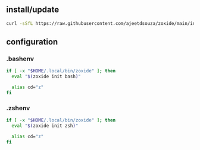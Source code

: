 ## install/update

```sh
curl -sSfL https://raw.githubusercontent.com/ajeetdsouza/zoxide/main/install.sh | sh
```

## configuration

### .bashenv

```sh
if [ -x "$HOME/.local/bin/zoxide" ]; then
  eval "$(zoxide init bash)"

  alias cd="z"
fi
```

### .zshenv

```sh
if [ -x "$HOME/.local/bin/zoxide" ]; then
  eval "$(zoxide init zsh)"

  alias cd="z"
fi
```
